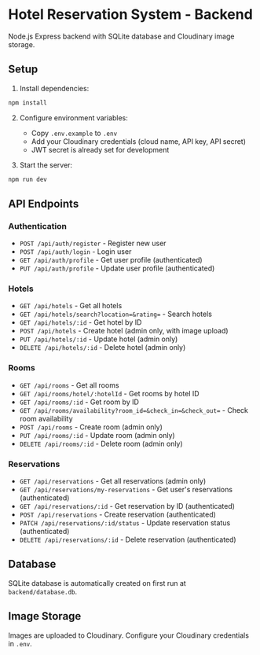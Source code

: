 # Hotel Reservation System - Backend

Node.js Express backend with SQLite database and Cloudinary image storage.

## Setup

1. Install dependencies:
```bash
npm install
```

2. Configure environment variables:
   - Copy `.env.example` to `.env`
   - Add your Cloudinary credentials (cloud name, API key, API secret)
   - JWT secret is already set for development

3. Start the server:
```bash
npm run dev
```

## API Endpoints

### Authentication
- `POST /api/auth/register` - Register new user
- `POST /api/auth/login` - Login user
- `GET /api/auth/profile` - Get user profile (authenticated)
- `PUT /api/auth/profile` - Update user profile (authenticated)

### Hotels
- `GET /api/hotels` - Get all hotels
- `GET /api/hotels/search?location=&rating=` - Search hotels
- `GET /api/hotels/:id` - Get hotel by ID
- `POST /api/hotels` - Create hotel (admin only, with image upload)
- `PUT /api/hotels/:id` - Update hotel (admin only)
- `DELETE /api/hotels/:id` - Delete hotel (admin only)

### Rooms
- `GET /api/rooms` - Get all rooms
- `GET /api/rooms/hotel/:hotelId` - Get rooms by hotel ID
- `GET /api/rooms/:id` - Get room by ID
- `GET /api/rooms/availability?room_id=&check_in=&check_out=` - Check room availability
- `POST /api/rooms` - Create room (admin only)
- `PUT /api/rooms/:id` - Update room (admin only)
- `DELETE /api/rooms/:id` - Delete room (admin only)

### Reservations
- `GET /api/reservations` - Get all reservations (admin only)
- `GET /api/reservations/my-reservations` - Get user's reservations (authenticated)
- `GET /api/reservations/:id` - Get reservation by ID (authenticated)
- `POST /api/reservations` - Create reservation (authenticated)
- `PATCH /api/reservations/:id/status` - Update reservation status (authenticated)
- `DELETE /api/reservations/:id` - Delete reservation (authenticated)

## Database

SQLite database is automatically created on first run at `backend/database.db`.

## Image Storage

Images are uploaded to Cloudinary. Configure your Cloudinary credentials in `.env`.
